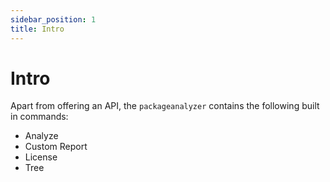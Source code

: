 ```yaml
---
sidebar_position: 1
title: Intro
---
```


# Intro
Apart from offering an API, the `packageanalyzer` contains the following built in commands:
* Analyze
* Custom Report
* License
* Tree
